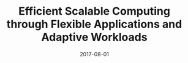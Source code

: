 ---
title: "Efficient Scalable Computing through Flexible Applications and Adaptive Workloads"
collection: publications
permalink: /publication/2017-08-01-Efficient-Scalable-Computing-through-Flexible-Applications-and-Adaptive-Workloads
type: "workshop"
date: 2017-08-01
venue: '<em>10th International Workshop on Parallel Programming Models and Systems Software for High-End Computing (P2S2) held in conjunction with IPDPS</em>'
paperurl: 'https://doi.org/10.1109/ICPPW.2017.36'
citation: ' <strong>S. Iserte</strong>,  R. Mayo,  E. Quintana-Ortí,  V. Beltran, and  A. Peña, &quot;Efficient Scalable Computing through Flexible Applications and Adaptive Workloads.&quot; <em>10th International Workshop on Parallel Programming Models and Systems Software for High-End Computing (P2S2) held in conjunction with IPDPS</em>, Aug. 2017.'
---